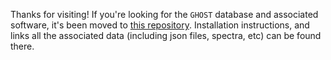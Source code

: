 Thanks for visiting! If you're looking for the `GHOST` database and associated software, it's been moved to [this repository](https://github.com/uiucsn/astro_ghost). Installation instructions, and links all the associated data (including json files, spectra, etc) can be found there.  
